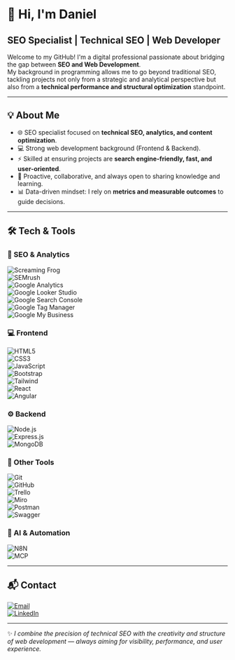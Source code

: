 # 👋 Hi, I'm Daniel  

## SEO Specialist | Technical SEO | Web Developer  

Welcome to my GitHub! I'm a digital professional passionate about bridging the gap between **SEO and Web Development**.  
My background in programming allows me to go beyond traditional SEO, tackling projects not only from a strategic and analytical perspective but also from a **technical performance and structural optimization** standpoint.  

---

## 💡 About Me  

- 🌐 SEO specialist focused on **technical SEO, analytics, and content optimization**.  
- 💻 Strong web development background (Frontend & Backend).  
- ⚡ Skilled at ensuring projects are **search engine-friendly, fast, and user-oriented**.  
- 🤝 Proactive, collaborative, and always open to sharing knowledge and learning.  
- 📊 Data-driven mindset: I rely on **metrics and measurable outcomes** to guide decisions.  

---

## 🛠️ Tech & Tools  

### 🔎 SEO & Analytics  
![Screaming Frog](https://img.shields.io/badge/Screaming%20Frog-SEO-green)  
![SEMrush](https://img.shields.io/badge/SEMrush-Tool-orange)  
![Google Analytics](https://img.shields.io/badge/Google%20Analytics-Data-red?logo=google-analytics)  
![Google Looker Studio](https://img.shields.io/badge/Looker%20Studio-Reports-blue?logo=google)  
![Google Search Console](https://img.shields.io/badge/Search%20Console-SEO-blue?logo=google)  
![Google Tag Manager](https://img.shields.io/badge/Tag%20Manager-Tracking-lightgrey?logo=google)  
![Google My Business](https://img.shields.io/badge/My%20Business-Local%20SEO-blue?logo=google)  

### 💻 Frontend  
![HTML5](https://img.shields.io/badge/HTML5-E34F26?logo=html5&logoColor=white)  
![CSS3](https://img.shields.io/badge/CSS3-1572B6?logo=css3&logoColor=white)  
![JavaScript](https://img.shields.io/badge/JavaScript-F7DF1E?logo=javascript&logoColor=black)  
![Bootstrap](https://img.shields.io/badge/Bootstrap-7952B3?logo=bootstrap&logoColor=white)  
![Tailwind](https://img.shields.io/badge/Tailwind-38B2AC?logo=tailwindcss&logoColor=white)  
![React](https://img.shields.io/badge/React-61DAFB?logo=react&logoColor=black)  
![Angular](https://img.shields.io/badge/Angular-DD0031?logo=angular&logoColor=white)  

### ⚙️ Backend  
![Node.js](https://img.shields.io/badge/Node.js-339933?logo=node.js&logoColor=white)  
![Express.js](https://img.shields.io/badge/Express.js-000000?logo=express&logoColor=white)  
![MongoDB](https://img.shields.io/badge/MongoDB-47A248?logo=mongodb&logoColor=white)  

### 🧰 Other Tools  
![Git](https://img.shields.io/badge/Git-F05032?logo=git&logoColor=white)  
![GitHub](https://img.shields.io/badge/GitHub-181717?logo=github&logoColor=white)  
![Trello](https://img.shields.io/badge/Trello-0052CC?logo=trello&logoColor=white)  
![Miro](https://img.shields.io/badge/Miro-050038?logo=miro&logoColor=yellow)  
![Postman](https://img.shields.io/badge/Postman-FF6C37?logo=postman&logoColor=white)  
![Swagger](https://img.shields.io/badge/Swagger-85EA2D?logo=swagger&logoColor=black)  

### 🤖 AI & Automation  
![N8N](https://img.shields.io/badge/n8n-Flow%20Automation-red?logo=n8n&logoColor=white)  
![MCP](https://img.shields.io/badge/MCP-AI%20Tools-blue)  

---

## 📬 Contact  

[![Email](https://img.shields.io/badge/Email-Contact-red?logo=gmail)](mailto:angeldanielseospecialist@gmail.com)  
[![LinkedIn](https://img.shields.io/badge/LinkedIn-Profile-blue?logo=linkedin)](https://www.linkedin.com/in/angeldanielgutierrezquiroga)  

---

✨ *I combine the precision of technical SEO with the creativity and structure of web development — always aiming for visibility, performance, and user experience.*  
